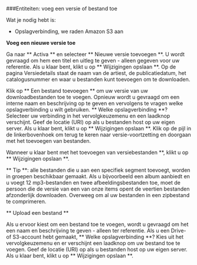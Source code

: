 ###Entiteiten: voeg een versie of bestand toe

Wat je nodig hebt is:

- Opslagverbinding, we raden Amazon S3 aan

**Voeg een nieuwe versie toe**

Ga naar ** Activa ** en selecteer ** Nieuwe versie toevoegen **. U wordt gevraagd om hem een titel en uitleg te geven - alleen gegeven voor uw referentie. Als u klaar bent, klikt u op ** Wijzigingen opslaan **. Op de pagina Versiedetails staat de naam van de artiest, de publicatiedatum, het catalogusnummer en waar u bestanden kunt toevoegen om te downloaden.

Klik op ** Een bestand toevoegen ** om uw versie van uw downloadbestanden toe te voegen. Opnieuw wordt u gevraagd om een interne naam en beschrijving op te geven en vervolgens te vragen welke opslagverbinding u wilt gebruiken. ** Welke opslagverbinding **? Selecteer uw verbinding in het vervolgkeuzemenu en een laadknop verschijnt. Geef de locatie (URI) op als u bestanden host op uw eigen server. Als u klaar bent, klikt u op ** Wijzigingen opslaan **. Klik op de pijl in de linkerbovenhoek om terug te keren naar versie-voortzetting en doorgaan met het toevoegen van bestanden.

Wanneer u klaar bent met het toevoegen van versiebestanden **, klikt u op ** Wijzigingen opslaan **.

** Tip **: alle bestanden die u aan een specifiek segment toevoegt, worden in groepen beschikbaar gemaakt. Als u bijvoorbeeld een album aanbiedt en u voegt 12 mp3-bestanden en twee afbeeldingsbestanden toe, moet de persoon die de versie van een van onze items opent de veertien bestanden afzonderlijk downloaden. Overweeg om al uw bestanden in een zipbestand te comprimeren.

** Upload een bestand **

Als u ervoor kiest om een bestand toe te voegen, wordt u gevraagd om het een naam en beschrijving te geven - alleen ter referentie. Als u een Drive- of S3-account hebt gemaakt, ** Welke opslagverbinding **? Kies uit het vervolgkeuzemenu en er verschijnt een laadknop om uw bestand toe te voegen. Geef de locatie (URI) op als u bestanden host op uw eigen server. Als u klaar bent, klikt u op ** Wijzigingen opslaan **.
